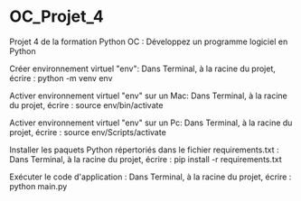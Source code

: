 # OC_Projet_4
Projet 4 de la formation Python OC : Développez un programme logiciel en Python

Créer environnement virtuel "env":
Dans Terminal, à la racine du projet, écrire : python -m venv env

Activer environnement virtuel "env" sur un Mac:
Dans Terminal, à la racine du projet, écrire : source env/bin/activate

Activer environnement virtuel "env" sur un Pc:
Dans Terminal, à la racine du projet, écrire : source env/Scripts/activate

Installer les paquets Python répertoriés dans le fichier requirements.txt :
Dans Terminal, à la racine du projet, écrire : pip install -r requirements.txt

Exécuter le code d'application :
Dans Terminal, à la racine du projet, écrire : python main.py

